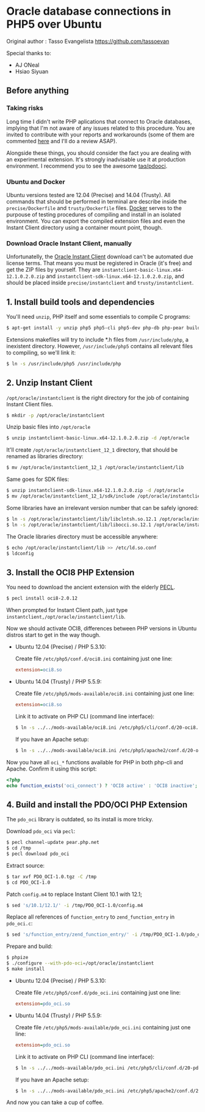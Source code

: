 # Oracle database connections in PHP5 over Ubuntu

Original author : Tasso Evangelista
https://github.com/tassoevan

Special thanks to:

* AJ ONeal
* Hsiao Siyuan

## Before anything

### Taking risks

Long time I didn't write PHP aplications that connect to Oracle databases, implying that I'm not aware of any issues
related to this procedure. You are invited to contribute with your reports and workarounds (some of them are commented
[here](https://gist.github.com/tassoevan/10392954) and I'll do a review ASAP).

Alongside these things, you should consider the fact you are dealing with an experimental extension. It's strongly
inadvisable use it at production environment. I recommend you to see the awesome
[taq/pdooci](https://github.com/taq/pdooci).

### Ubuntu and Docker

Ubuntu versions tested are 12.04 (Precise) and 14.04 (Trusty). All commands that should be performed in terminal are
describe inside the `precise/Dockerfile` and `trusty/Dockerfile` files. [Docker](https://www.docker.com/) serves to the
purpouse of testing procedures of compiling and install in an isolated environment. You can export the compiled
extension files and even the Instant Client directory using a container mount point, though.

### Download Oracle Instant Client, manually

Unfortunatelly, the [Oracle Instant Client](http://www.oracle.com/technetwork/database/features/instant-client/)
download can't be automated due license terms. That means you must be registered in Oracle (it's free) and get the ZIP
files by yourself. They are `instantclient-basic-linux.x64-12.1.0.2.0.zip` and
`instantclient-sdk-linux.x64-12.1.0.2.0.zip`, and should be placed inside `precise/instantclient` and
`trusty/instantclient`.

## 1. Install build tools and dependencies

You'll need `unzip`, PHP itself and some essentials to compile C programs:

```sh
$ apt-get install -y unzip php5 php5-cli php5-dev php-db php-pear build-essential libaio1 re2c
```

Extensions makefiles will try to include *.h files from `/usr/include/php`, a inexistent directory. However,
`/usr/include/php5` contains all relevant files to compiling, so we'll link it:

```sh
$ ln -s /usr/include/php5 /usr/include/php
```

## 2. Unzip Instant Client

`/opt/oracle/instantclient` is the right directory for the job of containing Instant Client files.

```sh
$ mkdir -p /opt/oracle/instantclient
```

Unzip basic files into `/opt/oracle`

```sh
$ unzip instantclient-basic-linux.x64-12.1.0.2.0.zip -d /opt/oracle
```

It'll create `/opt/oracle/instantclient_12_1` directory, that should be renamed as libraries directory:

```sh
$ mv /opt/oracle/instantclient_12_1 /opt/oracle/instantclient/lib
```

Same goes for SDK files:

```sh
$ unzip instantclient-sdk-linux.x64-12.1.0.2.0.zip -d /opt/oracle
$ mv /opt/oracle/instantclient_12_1/sdk/include /opt/oracle/instantclient/include
```

Some libraries have an irrelevant version number that can be safely ignored:

```sh
$ ln -s /opt/oracle/instantclient/lib/libclntsh.so.12.1 /opt/oracle/instantclient/lib/libclntsh.so
$ ln -s /opt/oracle/instantclient/lib/libocci.so.12.1 /opt/oracle/instantclient/lib/libocci.so
```

The Oracle libraries directory must be accessible anywhere:

```sh
$ echo /opt/oracle/instantclient/lib >> /etc/ld.so.conf
$ ldconfig
```

## 3. Install the OCI8 PHP Extension

You need to download the ancient extension with the elderly [PECL](https://pecl.php.net/).

```sh
$ pecl install oci8-2.0.12
```

When prompted for Instant Client path, just type `instantclient,/opt/oracle/instantclient/lib`.

Now we should activate OCI8, differences between PHP versions in Ubuntu distros start to get in the way though.

* Ubuntu 12.04 (Precise) / PHP 5.3.10:

    Create file `/etc/php5/conf.d/oci8.ini` containing just one line:

    ```ini
    extension=oci8.so
    ```

* Ubuntu 14.04 (Trusty) / PHP 5.5.9:

    Create file `/etc/php5/mods-available/oci8.ini` containing just one line:

    ```ini
    extension=oci8.so
    ```

    Link it to activate on PHP CLI (command line interface):

    ```sh
    $ ln -s ../../mods-available/oci8.ini /etc/php5/cli/conf.d/20-oci8.ini
    ```

    If you have an Apache setup:

    ```sh
    $ ln -s ../../mods-available/oci8.ini /etc/php5/apache2/conf.d/20-oci8.ini
    ```

Now you have all `oci_*` functions available for PHP in both php-cli and Apache. Confirm it using this script:

```php
<?php
echo function_exists('oci_connect') ? 'OCI8 active' : 'OCI8 inactive';
```

## 4. Build and install the PDO/OCI PHP Extension

The `pdo_oci` library is outdated, so its install is more tricky.

Download `pdo_oci` via `pecl`:

```sh
$ pecl channel-update pear.php.net
$ cd /tmp
$ pecl download pdo_oci
```

Extract source:

```sh
$ tar xvf PDO_OCI-1.0.tgz -C /tmp
$ cd PDO_OCI-1.0
```

Patch `config.m4` to replace Instant Client 10.1 with 12.1;

```sh
$ sed 's/10.1/12.1/' -i /tmp/PDO_OCI-1.0/config.m4
```

Replace all references of `function_entry` to `zend_function_entry` in `pdo_oci.c`:

```sh
$ sed 's/function_entry/zend_function_entry/' -i /tmp/PDO_OCI-1.0/pdo_oci.c
```

Prepare and build:

```sh
$ phpize
$ ./configure --with-pdo-oci=/opt/oracle/instantclient
$ make install
```

* Ubuntu 12.04 (Precise) / PHP 5.3.10:

    Create file `/etc/php5/conf.d/pdo_oci.ini` containing just one line:

    ```ini
    extension=pdo_oci.so
    ```

* Ubuntu 14.04 (Trusty) / PHP 5.5.9:

    Create file `/etc/php5/mods-available/pdo_oci.ini` containing just one line:

    ```ini
    extension=pdo_oci.so
    ```

    Link it to activate on PHP CLI (command line interface):

    ```sh
    $ ln -s ../../mods-available/pdo_oci.ini /etc/php5/cli/conf.d/20-pdo_oci.ini
    ```

    If you have an Apache setup:

    ```sh
    $ ln -s ../../mods-available/pdo_oci.ini /etc/php5/apache2/conf.d/20-pdo_oci.ini
    ```

And now you can take a cup of coffee.
